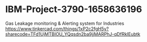 # IBM-Project-3790-1658636196
Gas Leakage monitoring &amp; Alerting system for Industries
https://www.tinkercad.com/things/1xP2c2fgH5y?sharecode=TFd1UjMTBIOU_YQqsdn2ba9jjMARPhJ-qDfRkIEubtk
